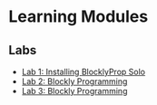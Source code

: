 # Learning Modules

## Labs

- [Lab 1: Installing BlocklyProp Solo](module1.md)
- [Lab 2: Blockly Programming](module2.md)
- [Lab 3: Blockly Programming](module3.md)